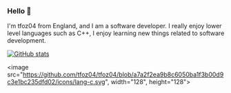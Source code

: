 
<!-- Basic Introduction -->

### Hello 👋

I'm tfoz04 from England, and I am a software developer. I really enjoy lower level languages such as C++, I enjoy learning new things related to software development.

<!-- Profile Stats -->

[![GitHub stats](https://github-readme-stats.vercel.app/api?username=tfoz04)](https://github.com/anuraghazra/github-readme-stats)

<!-- Languages and Tools -->

<image src="https://github.com/tfoz04/tfoz04/blob/a7a2f2ea9b8c6050ba1f3b00d9c3e1bc235dfd02/icons/lang-c.svg", width="128", height="128"></image>
